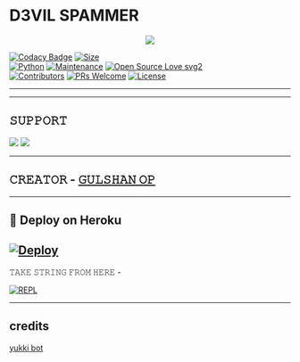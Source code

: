 # D3VIL SPAMMER

<p align="center">
  <img src="https://telegra.ph/file/459c9bac605fa9de1207d.jpg">
</p>


[![Codacy Badge](https://api.codacy.com/project/badge/Grade/f7c51539e67b483bb8d7749acca51d3a)](https://app.codacy.com/gh/sameerpanthi/d3VIL-spam-bot?utm_source=github.com&utm_medium=referral&utm_content=sameerpanthi/d3VIL-spam-bot&utm_campaign=Badge_Grade_Settings)
[![Size](https://img.shields.io/github/repo-size/sameerpanthi/d3VIL-spam-bot?style=flat-square&color=green)](https://github.com/sameerpanthi/d3VIL-spam-bot/)   
[![Python](https://img.shields.io/badge/Python-v3.9-blue)](https://www.python.org/)
[![Maintenance](https://img.shields.io/badge/Maintained%3F-yes-green.svg)](https://github.com/sameerpanthi/d3VIL-spam-bot/graphs/commit-activity)
[![Open Source Love svg2](https://badges.frapsoft.com/os/v2/open-source.svg?v=103)](https://github.com/sameerpanthi/d3VIL-spam-bot)   
[![Contributors](https://img.shields.io/github/contributors/sameerpanthi/d3VIL-spam-bot?style=flat-square&color=green)](https://github.com/sameerpanthi/d3VIL-spam-bot/graphs/contributors)
[![PRs Welcome](https://img.shields.io/badge/PRs-welcome-brightgreen.svg?style=flat-square)](https://makeapullrequest.com)
[![License](https://img.shields.io/badge/License-AGPL-blue)](https://github.com/sameerpanthi/deadly-spam-bot/blob/main/LICENSE)

----

-------------------------------------------------

## 𝚂𝚄𝙿𝙿𝙾𝚁𝚃 
                          
<a href="https://t.me/D3VIL_SPAMMERS"><img src="https://img.shields.io/badge/Join-SUPPORT%20GROUP-red.svg?logo=Telegram"></a>
<a href="https://t.me/D3VIL_OFFICIAL"><img src="https://img.shields.io/badge/Join-SUPPORT%20CHANNEL-red.svg?logo=Telegram"></a>

-------------------------------------------------

## 𝙲𝚁𝙴𝙰𝚃𝙾𝚁 - [𝙶𝚄𝙻𝚂𝙷𝙰𝙽 𝙾𝙿](https://t.me/D3VILGULSHAN)
                   
-------------------------------------------------

## 🚀 Deploy on Heroku 
[![Deploy](https://www.herokucdn.com/deploy/button.svg)](https://heroku.com/deploy?template=https://github.com/D3VILGULSHAN/HOST.git)
------------------------------------------------


𝚃𝙰𝙺𝙴 𝚂𝚃𝚁𝙸𝙽𝙶 𝙵𝚁𝙾𝙼 𝙷𝙴𝚁𝙴 - 

[![REPL](https://repl.it/badge/github/D3KRISH/D3vilUserbot)](https://replit.com/@D3VILGULSHAN1/D3VIL-SPAM-BOT#main.py)
    
-------------------------------------------------

## credits 

[yukki bot](https://github.com/YukkiBot/YukkiMultiSpamBot)
